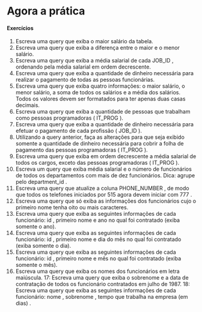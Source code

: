 # Agora a prática

#### Exercícios
1. Escreva uma query que exiba o maior salário da tabela.
2. Escreva uma query que exiba a diferença entre o maior e o menor salário.
3. Escreva uma query que exiba a média salarial de cada JOB_ID , ordenando pela média salarial em ordem decrescente.
4. Escreva uma query que exiba a quantidade de dinheiro necessária para realizar o pagamento de todas as pessoas funcionárias.
5. Escreva uma query que exiba quatro informações: o maior salário, o menor salário, a soma de todos os salários e a média dos salários. Todos os valores devem ser formatados para ter apenas duas casas decimais.
6. Escreva uma query que exiba a quantidade de pessoas que trabalham como pessoas programadoras ( IT_PROG ).
7. Escreva uma query que exiba a quantidade de dinheiro necessária para efetuar o pagamento de cada profissão ( JOB_ID ).
8. Utilizando a query anterior, faça as alterações para que seja exibido somente a quantidade de dinheiro necessária para cobrir a folha de pagamento das pessoas programadoras ( IT_PROG ).
9. Escreva uma query que exiba em ordem decrescente a média salarial de todos os cargos, exceto das pessoas programadoras ( IT_PROG ).
10. Escreva um query que exiba média salarial e o número de funcionários de todos os departamentos com mais de dez funcionários. Dica: agrupe pelo department_id .
11. Escreva uma query que atualize a coluna PHONE_NUMBER , de modo que todos os telefones iniciados por 515 agora devem iniciar com 777 .
12. Escreva uma query que só exiba as informações dos funcionários cujo o primeiro nome tenha oito ou mais caracteres.
13. Escreva uma query que exiba as seguintes informações de cada funcionário: id , primeiro nome e ano no qual foi contratado (exiba somente o ano).
14. Escreva uma query que exiba as seguintes informações de cada funcionário: id , primeiro nome e dia do mês no qual foi contratado (exiba somente o dia).
15. Escreva uma query que exiba as seguintes informações de cada funcionário: id , primeiro nome e mês no qual foi contratado (exiba somente o mês).
16. Escreva uma query que exiba os nomes dos funcionários em letra maiúscula.
17: Escreva uma query que exiba o sobrenome e a data de contratação de todos os funcionário contratados em julho de 1987.
18: Escreva uma query que exiba as seguintes informações de cada funcionário: nome , sobrenome , tempo que trabalha na empresa (em dias) .
